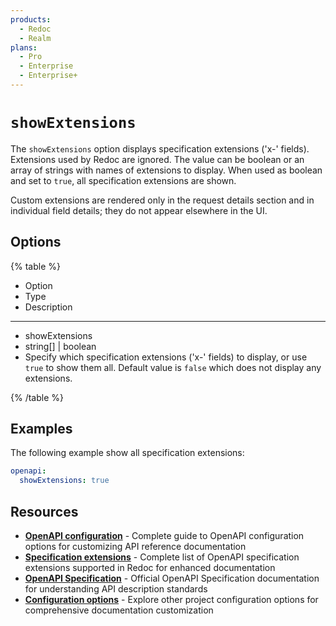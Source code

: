 ```yaml
---
products:
  - Redoc
  - Realm
plans:
  - Pro
  - Enterprise
  - Enterprise+
---
```

# `showExtensions`

The `showExtensions` option displays specification extensions ('x-' fields).
Extensions used by Redoc are ignored.
The value can be boolean or an array of strings with names of extensions to display.
When used as boolean and set to `true`, all specification extensions are shown.

Custom extensions are rendered only in the request details section and in individual field details; they do not appear elsewhere in the UI.

## Options

{% table %}

* Option
* Type
* Description

---

* showExtensions
* string[] | boolean
* Specify which specification extensions ('x-' fields) to display, or use `true` to show them all.
  Default value is `false` which does not display any extensions.

{% /table %}

## Examples

The following example show all specification extensions:

```yaml {% title="redocly.yaml" %}
openapi:
  showExtensions: true
```

## Resources

- **[OpenAPI configuration](./index.md)** - Complete guide to OpenAPI configuration options for customizing API reference documentation
- **[Specification extensions](../../content/api-docs/openapi-extensions/index.md)** - Complete list of OpenAPI specification extensions supported in Redoc for enhanced documentation
- **[OpenAPI Specification](https://spec.openapis.org/oas/latest.html)** - Official OpenAPI Specification documentation for understanding API description standards
- **[Configuration options](../index.md)** - Explore other project configuration options for comprehensive documentation customization
